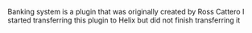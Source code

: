 Banking system is a plugin that was originally created by Ross Cattero
I started transferring this plugin to Helix but did not finish transferring it
